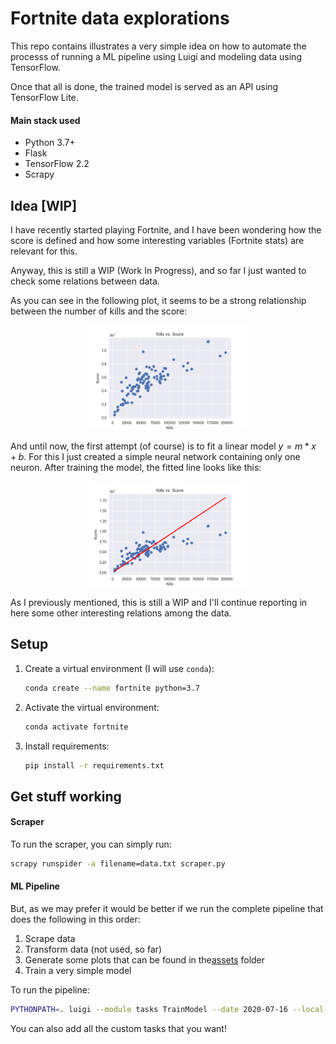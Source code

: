 # Fortnite data explorations

This repo contains illustrates a very simple idea on how to automate the processs of running a ML pipeline using Luigi and modeling data using TensorFlow.

Once that all is done, the trained model is served as an API using TensorFlow Lite.

#### Main stack used

- Python 3.7+
- Flask
- TensorFlow 2.2
- Scrapy


## Idea [WIP]

I have recently started playing Fortnite, and I have been wondering how the score is defined and how some interesting variables (Fortnite stats) are relevant for this.

Anyway, this is still a WIP (Work In Progress), and so far I just wanted to check some relations between data. 

As you can see in the following plot, it seems to be a strong relationship between the number of kills and the score:

<center>
   <img src="assets/kills_vs_score.png" width="50%">
</center>

And until now, the first attempt (of course) is to fit a linear model $y = m*x + b$. For this I just created a simple neural network containing only one neuron. After training the model, the fitted line looks like this:

<center>
   <img src="assets/trained_model.png" width="50%">
</center>

As I previously mentioned, this is still a WIP and I'll continue reporting in here some other interesting relations among the data.

## Setup

1. Create a virtual environment (I will use `conda`):
   ```bash
   conda create --name fortnite python=3.7
   ```
2. Activate the virtual environment:
   ```bash
   conda activate fortnite
   ```
3. Install requirements:
   ```bash
   pip install -r requirements.txt
   ```


## Get stuff working

#### Scraper

To run the scraper, you can simply run:
```bash
scrapy runspider -a filename=data.txt scraper.py
```

#### ML Pipeline

But, as we may prefer it would be better if we run the complete pipeline that does the following in this order:

1. Scrape data
2. Transform data (not used, so far)
3. Generate some plots that can be found in the[assets](https://github.com/RodolfoFerro/fortnite-stats-pipe/tree/master/assets) folder
4. Train a very simple model

To run the pipeline:
```bash
PYTHONPATH=. luigi --module tasks TrainModel --date 2020-07-16 --local-scheduler
```

You can also add all the custom tasks that you want!